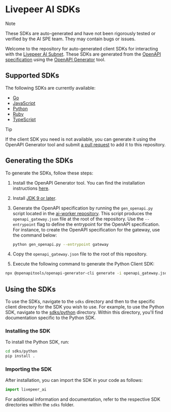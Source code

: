 # Livepeer AI SDKs

> [!NOTE]
> These SDKs are auto-generated and have not been rigorously tested or verified by the AI SPE team. They may contain bugs or issues.

Welcome to the repository for auto-generated client SDKs for interacting with the [Livepeer AI Subnet](https://docs.livepeer.ai/developers/introduction). These SDKs are generated from the [OpenAPI specification](https://github.com/livepeer/ai-worker/blob/main/runner/openapi.json) using the [OpenAPI Generator](https://openapi-generator.tech/docs/installation) tool.

## Supported SDKs

The following SDKs are currently available:

- [Go](/sdks/go/)
- [JavaScript](/sdks/javascript/)
- [Python](/sdks/python/)
- [Ruby](/sdks/ruby/)
- [TypeScript](/sdks/typescript/)

> [!TIP]
> If the client SDK you need is not available, you can generate it using the OpenAPI Generator tool and submit [a pull request](https://github.com/rickstaa/livepeer-ai-sdks/compare) to add it to this repository.

## Generating the SDKs

To generate the SDKs, follow these steps:

1. Install the OpenAPI Generator tool. You can find the installation instructions [here](https://openapi-generator.tech/docs/installation).
2. Install [JDK 9 or later](https://openjdk.org/install/).
3. Generate the OpenAPI specification by running the `gen_openapi.py` script located in the [ai-worker repository](https://github.com/livepeer/ai-worker). This script produces the `openapi_gateway.json` file at the root of the repository. Use the `--entrypoint` flag to define the entrypoint for the OpenAPI specification. For instance, to create the OpenAPI specification for the gateway, use the command below:

   ```bash
   python gen_openapi.py --entrypoint gateway
   ```

4. Copy the `openapi_gateway.json` file to the root of this repository.
5. Execute the following command to generate the Python Client SDK:

```bash
npx @openapitools/openapi-generator-cli generate -i openapi_gateway.json -g python -o sdks/python-typed -p packageName=livepeer_ai
```

## Using the SDKs

To use the SDKs, navigate to the `sdks` directory and then to the specific client directory for the SDK you wish to use. For example, to use the Python SDK, navigate to the [sdks/python](/sdks/python/) directory. Within this directory, you'll find documentation specific to the Python SDK.

### Installing the SDK

To install the Python SDK, run:

```bash
cd sdks/python
pip install .
```

### Importing the SDK

After installation, you can import the SDK in your code as follows:

```python
import livepeer_ai
```

For additional information and documentation, refer to the respective SDK directories within the `sdks` folder.

